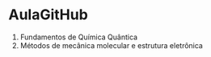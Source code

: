 # AulaGitHub
1. Fundamentos de Química Quântica
2. Métodos de mecânica molecular e estrutura eletrônica
